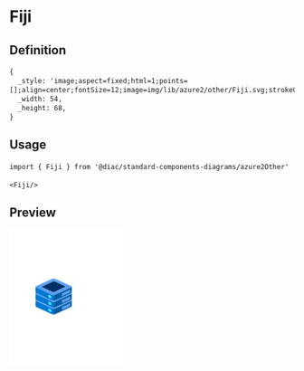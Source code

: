 # Fiji

## Definition

```
{
  _style: 'image;aspect=fixed;html=1;points=[];align=center;fontSize=12;image=img/lib/azure2/other/Fiji.svg;strokeColor=none;',
  _width: 54,
  _height: 68,
}
```

## Usage

```
import { Fiji } from '@diac/standard-components-diagrams/azure2Other'

<Fiji/>
```

## Preview

<img src="./fiji.png" width="200"/>
